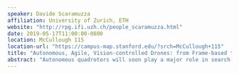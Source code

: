 ```yaml
---
speaker: Davide Scaramuzza
affiliation: University of Zurich, ETH
website: "http://rpg.ifi.uzh.ch/people_scaramuzza.html"
date: 2019-05-17T11:00:00-0800
location: McCullough 115
location-url: "https://campus-map.stanford.edu/?srch=McCullough+115"
title: "Autonomous, Agile, Vision-controlled Drones: from Frame-based to Event-based Vision"
abstract: "Autonomous quadrotors will soon play a major role in search-and-rescue and remote-inspection missions, where a fast response is crucial. Quadrotors have the potential to navigate quickly through unstructured environments, enter and exit buildings through narrow gaps, and fly through collapsed buildings. However, their speed and maneuverability are still far from those of birds. Indeed, agile navigation through unknown, indoor environments poses a number of challenges for robotics research in terms of perception, state estimation, planning, and control. In this talk, I will show that tightly-coupled perception and control is crucial in order to plan trajectories that improve the quality of perception. Also, I will talk about our recent results on event-based vision to enable low latency sensory motor control and navigation in both low light and dynamic environments, where traditional vision sensors fail."
---
```

